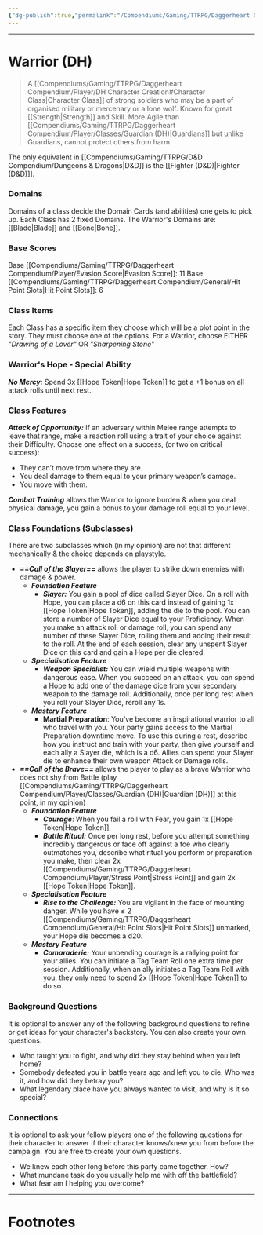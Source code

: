 ```yaml
---
{"dg-publish":true,"permalink":"/Compendiums/Gaming/TTRPG/Daggerheart Compendium/Player/Classes/Warrior (DH)/","tags":["TTRPG"]}
---
```



---
# Warrior (DH)
> A [[Compendiums/Gaming/TTRPG/Daggerheart Compendium/Player/DH Character Creation#Character Class\|Character Class]] of strong soldiers who may be a part of organised military or mercenary or a lone wolf. Known for great [[Strength\|Strength]] and Skill. More Agile than [[Compendiums/Gaming/TTRPG/Daggerheart Compendium/Player/Classes/Guardian (DH)\|Guardians]] but unlike Guardians, cannot protect others from harm

The only equivalent in [[Compendiums/Gaming/TTRPG/D&D Compendium/Dungeons & Dragons\|D&D]] is the [[Fighter (D&D)\|Fighter (D&D)]].

### Domains
Domains of a class decide the Domain Cards (and abilities) one gets to pick up.
Each Class has 2 fixed Domains.
The Warrior's Domains are: [[Blade\|Blade]] and [[Bone\|Bone]].

### Base Scores
Base [[Compendiums/Gaming/TTRPG/Daggerheart Compendium/Player/Evasion Score\|Evasion Score]]: 11
Base [[Compendiums/Gaming/TTRPG/Daggerheart Compendium/General/Hit Point Slots\|Hit Point Slots]]: 6

### Class Items
Each Class has a specific item they choose which will be a plot point in the story. They
must choose one of the options.
For a Warrior, choose EITHER *"Drawing of a Lover"* OR *"Sharpening Stone"*

### Warrior's Hope - Special Ability
***No Mercy:*** Spend 3x [[Hope Token\|Hope Token]] to get a +1 bonus on all attack rolls until next rest.

### Class Features
***Attack of Opportunity:*** If an adversary within Melee range attempts to leave that range, make a reaction roll using a trait of your choice against their Difficulty. 
Choose one effect on a success, (or two on critical success):
- They can’t move from where they are.
- You deal damage to them equal to your primary weapon’s damage.
- You move with them.

***Combat Training*** allows the Warrior to ignore burden & when you deal physical damage, you gain a bonus to your damage roll equal to your level.

### Class Foundations (Subclasses)
There are two subclasses which (in my opinion) are not that different mechanically & the choice depends on playstyle.

- ***==Call of the Slayer==*** allows the player to strike down enemies with damage & power.
	- ***Foundation Feature***
		- ***Slayer:*** You gain a pool of dice called Slayer Dice. On a roll with Hope, you can place a d6 on this card instead of gaining 1x [[Hope Token\|Hope Token]], adding the die to the pool. You can store a number of Slayer Dice equal to your Proficiency. When you make an attack roll or damage roll, you can spend any number of these Slayer Dice, rolling them and adding their result to the roll. At the end of each session, clear any unspent Slayer Dice on this card and gain a Hope per die cleared.
	- ***Specialisation Feature***
		- ***Weapon Specialist:*** You can wield multiple weapons with dangerous ease. When you succeed on an attack, you can spend a Hope to add one of the damage dice from your secondary weapon to the damage roll. Additionally, once per long rest when you roll your Slayer Dice, reroll any 1s.
	- ***Mastery Feature***
		- **Martial Preparation**: You’ve become an inspirational warrior to all who travel with you. Your party gains access to the Martial Preparation downtime move. To use this during a rest, describe how you instruct and train with your party, then give yourself and each ally a Slayer die, which is a d6. Allies can spend your Slayer die to enhance their own weapon Attack or Damage rolls.
- ***==Call of the Brave==*** allows the player to play as a brave Warrior who does not shy from Battle (play [[Compendiums/Gaming/TTRPG/Daggerheart Compendium/Player/Classes/Guardian (DH)\|Guardian (DH)]] at this point, in my opinion)
	- ***Foundation Feature***
		- ***Courage***: When you fail a roll with Fear, you gain 1x [[Hope Token\|Hope Token]].
		- ***Battle Ritual:*** Once per long rest, before you attempt something incredibly dangerous or face off against a foe who clearly outmatches you, describe what ritual you perform or preparation you make, then clear 2x [[Compendiums/Gaming/TTRPG/Daggerheart Compendium/Player/Stress Point\|Stress Point]] and gain 2x [[Hope Token\|Hope Token]].
	- ***Specialisation Feature***
		- ***Rise to the Challenge:*** You are vigilant in the face of mounting danger. While you have $\leq$ 2 [[Compendiums/Gaming/TTRPG/Daggerheart Compendium/General/Hit Point Slots\|Hit Point Slots]] unmarked, your Hope die becomes a d20.
	- ***Mastery Feature***
		- ***Comaraderie:*** Your unbending courage is a rallying point for your allies. You can initiate a Tag Team Roll one extra time per session. Additionally, when an ally initiates a Tag Team Roll with you, they only need to spend 2x [[Hope Token\|Hope Token]] to do so.

### Background Questions
It is optional to answer any of the following background questions to refine or get ideas for your character's backstory. You can also create your own questions. 
- Who taught you to fight, and why did they stay behind when you left home?
- Somebody defeated you in battle years ago and left you to die. Who was it, and how did they betray you?
- What legendary place have you always wanted to visit, and why is it so special?

### Connections
It is optional to ask your fellow players one of the following questions for their character to answer if their character knows/knew you from before the campaign. You are free to create your own questions.
- We knew each other long before this party came together. How?
- What mundane task do you usually help me with off the battlefield?
- What fear am I helping you overcome?

---
# Footnotes